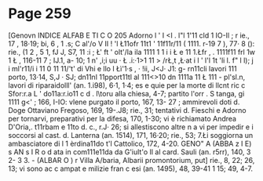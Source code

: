 # Page 259

[Genovn INDICE ALFAB E TI C O 205 Adorno l ' I <I . l"l 1'11 cld 1 IO-Il ; r ie., 17 , 18·19; bi, 6 , 1 .s; C al'/o V II ! 'l Ł11ofr 11t1 ' 11f11r/11 ( 1111. r-19 7 ), 77· 8 (): rie., (1 2 , 5 1, fJ J, S7, 11 :i ; Ł' ft ' olt'/la ila 1111 1 1 i i Ł e 11 1.Łfr , . 1111f11 frl 1w 1 Ł , 116-11 7 ; IJ.1, a- 10; 1 n' ,i;i uu · Ł .i:·1>1 11 > /rŁ,t ,Ł·at i l ' l'l 1t 'li l. f" l l); j i ml'r11/i i 11 0 11 11/'t' di Vhi e llo l Łì'1·s , · !ii, J<J· J1: g- rn11cli lavori 111 porto, 13·14, S,J · SJ; dn11nl 11pport11tl al 111<>10 dn 1111a 11 Ł 111 - pl'sl.n, lavori di riparaidolll' (an. 1.i98), 6·1, 1·4; es e quie per la morte di llcnt ric c Sfor:r.a L ' do11a:r.io11 c d . l\toru alla chiesa, 4-7; partito l'orr . S tanga, gi 1111 g<' <!Ollll ' nuovo co111111lssnrlo cl11 c ulc Fr. Fo11ta11n; pr l'· parati vi per l'arrivo d. Moro, 13 ·2 0, 1fJ·69, che è accolto l'on 111olti onori e ordina di r1Łstauran ' la darsena, 65, 1-16, 3-fJ1; s1111 c1Ł s sio111Ł 11/ N1 1 di' Fr1w ri' a, fJi-72: 11i tor1111 1w 11uŁss11, (16 1 5 0·.s4; vi giung e un'am basceria lìorcntlna, 4·6; 67, I , 3·3S j n' r. ., 68, 48; 'l ii lor1111110 .Jtli 11mh11scilllori 1111111 d 11ti i11 F riw ri a (1111. r-19 8 ) [mll 1111. r-199), 5. ru; 69, a- 33 ; n e parte vanni Adorno che torna assai presto (an. q99), 72, 6·10; dovrebbe venirvi Isabella d'Aragona, 24; vi sono ancora gli Adorno che trattano col verno fran., ma ben presto son costretti ad sene, 74, 2-7, 1-75; vi giunge il Barbavara, nuovo Governatore, 68-75; 75, _ 6·8; [il Scnarega erra la data, 11 XXVI, 7-9 11 : 75, 2-4]; ne è affidata la custodia a Gian Luigi Fieschi, 9-IO; ne partono le trlremi di Federico di Napoli, 10-11 1 45·.ss; invece di L11ig·i Xli vi gùmgr il nuovo Governatore IŁì'ltjpo di Cleves, 77, 11·5 3 ; il Senarega non parla d. suo arrivo, "XXVI, s-11 "; i Fran. la muniscono di armati (an. 1500 ), 79, :l5·26; 80, I: vi si preparano nm;i per la lotta contro i 7ìtrclzi, 81, 52-57, 90-104; vi si din'go110 due 11avi ilwiate co11tro i 7itrchi (aa. I 500-I 5or), 82, 9-41; il governo francese ordina di armare una flotta (an. I5or), 78-84; r z'c ., 84, 62; vi giunge basciatore d. Signore di Piombino, 12-15; 85, 7-11; v i g·iu11g·e 111t ambasdatore d. Valentino, 15-20; pia una pestilenza, 86, 12-21; 87, 1-2; vi glunge il Cleves (an. 1502) 1 6-9; grandi preparativi per rivo di Luigi XII, 17·24; 88, 1·3; che vi giunge colto con gran festa, 16-24, 29-59; 89, 1-22, 16-32; vi striug·e relazione con 1tna da11za, 39·6a; <.IO, 4-35: e riparte, 7·10, 48-52; vi giunge Isabella, moglie di Federico di Napoli (an. 1503), 16-17; vi giungono i reduci dalla guarnigione di Ga<:-ta, <.14, 4-5; fra questi il march. dt' Sa/uzzo che 7.it' muore, 6-47; i Francesi temono di perderla, 47-52; vi scoppia una pestilenza (an. 1504), 8-10; ne parte un'ambasceria per Giulio I I, <.16, 70-71.; vi torna, <.17, 98-100; vi piano gravi tumulti (an. 1506) 1 101-103: vi è cessaria la presenza d. C/eves, l 04, 33-41; vogliono corrervi alcuni' Freg·oso, 42-51; vi giunge il Cleves, 105, 1-7, 2-10; vi torna Gian Luigi Fieschi che deve ripartire, 14-16 1 21-23, 40-52; 106, 2-6; rie., 56; vi è c hiamato un cap. di ventura, 107, 4-5, 6-10; dinando il Cattolico entra con la flotta nel porto e vi rimane un giorno, 108, 1-5, 5-21; il Cleves è c ostr e tto dai moti popolari ad abbandonare n o va, 107, 6 5 -67; 109, 15, 34-35; vi giungono s c ostam e nt e Ottaviano e Giano Fregoso ma poco dop o n e ripartono (an. 15oi), 110, 22·25 1 31 1 38·.so: 111, 9·1 0; Luigi XII proibisce l'importazione d. ment o dalla Lombardia, 5-6, 18-21; feste per z ione d . Dog e Paolo da i. Vovi, 114, u-87; 115, 3 ·I1j è fo r lllìcaln l"onlro I Jo'ranrc,l e vi nl raccolgo11r1 l 11lll g l i 11 h lt1111ll d. pacql vic:lul, 1 1 <.i, 1·6 1 JO·IJ; vi c· 11 tra t r lo11 f al 111 e11tc· Luigi X J I, l 1 7, ?-21 1 s r fJo, r 11c ri p a rl i', l 1 8, :2'; vi l: rko11d11lfo, f111prlgl"11ulo e g-i11'l l b:ln to l '.1oi11 dn Novl, J J«J, !!·IO, 49·8Yj vi sostu l i l {I' di 10-l:l; 120, I·Ł, 1-d; vi entra li 11 1 10 v<1 Go vernatore di Hoclw1:l1011nrc.J (:111. 15,,f)), 1 '.2 1, 18 - 1? ; 11 rt'l1,i;/fr11::1.Ł /111/1Ł.1:-li, 6o·b;j 1 22, a-1:1; rn :r. l orw di a lc1 111e vie (an. 1509 ) , 12(J, 17-IM; vi nan o qu n t tro navi date a Luigi Xli, 127, .5-7, 1 6 , è tra n q 11ll la per i severi provvcdi111c11 ti d. Go ver no fran e . , 1 2 9, 1 - 11 1 fJ·J9; (,'i11/i11 ff jŁc11w d1 r a ai 11r11 r i Fra ncesi (t111. I j'to) 1 l J O, 1a- 1 7, ao-7 1 ; 1 31, 1· o16; l'a ss alto ;. sos pn o , 13 2 , 2r;- 70 ; l. 13 , 1·a7; nuova impr e sa dJ Giulio li per toglierla a l F ra 11n·si, 1 34, 3 -12 1 7-9 1: 135, 3 -34; vi ri !lic do n o com pagnie tari, 1 3 0, 9-11, 3 :J- 4 J ; v i si a v vidna l a Jl olta ficia ch e attend e i11 v ano una i nsu rr e zi one e vi torna l a tlotta fran., 15-2 2 , 26-27; 137, 98 - 79; r ie., 78; vi t un c el e br e chirurgo, 138, 11; t di Cat e rinll l Adorno, a0-3./: vi s i armano navi fran c esi ( an. l 5 II ) , 140, 23-26, 4-6; son proibitl i se gni di gi o ia per l'elezione d. card. genov e s e Sauli, 29 · 32; v i a veva 1 w banco la famiglia Santi, a.s- 3 5; fuga di G'e rola 1110 e Nicola D'Oria, 141, 3-5; vi entra s e gr eta m ente Alessandro Fregoso per suscitare un tumult o , m a ne riparte, 21-25, 20-26; vogliono pur e s us c itar v i u n tumulto i partigiani d. Fregoso, 27·34; vi giungon o cardinali, 143, 22-23; nuovo tr.11tativo di (;ùtlio I! , 144, 16-40; vi tende Giano Fre g oso che chiede la resa (an. 1512), 14<.I, 6-8, 15-19, n-16, 25-28: 11011 vi sono forze s1tJ!icientt' per difenderla contro la L eg· a Santa, 35-38; gll Svizzeri d. guardia d. Palazzo sciano G., 150, 1-7; vi entra Giano Fregoso, fest e per la lt'berazio11e, 63-67, 8a-103; 151, a-1;; due c as t elli rimangono ai Fran., 150, 7; 151, 1-2; giungono galee francesi col nuovo Governatore, 8·11 1 73-93; 152, I, 2-10; vi giungono munizioni inviat e da Giullo II; lavori per l'assedio d. Castelletto, 30-31; 153, 1-4, 13-28; vi giungono soccorsi fran c esi e forze pontificie, 9·14 1 4a-87; vi sono gale e venete, 155, a8; rie., 99; Luigi XII vuol riconquistarla (an. 1513), 158, 19-23, e tratta segretamente, 159, a4-43; 160, a-6; uccisione di Girolamo Fieschi, l-17; vi entrano gli Adorno e i Fieschi, 29-30; 161, 1-3; crudele morte data a uno d. uccisori d. Fieschi, 8-16; debbono girne Adorno e Fieschi e vi entrano i F regoso, 162, 35; 163, 1·24, 31-38; mene d. Adorno e d. Fies c hi per tornarvi, 164, 11-20 1 48-51; mentre è quieta per opera d. Doge vi si commette un grave delitt o , 165, 26· 3(, 93-3.>; 166, I-IO: vlene purgato il porto, 167, 13- 27 ; ammirevoli doti d. Doge Ottaviano Fregoso, 169, 19-.J8; rie., 31; tentativi d. Fieschi e Adorno per tornarvi, preparativi per la difesa, 170, 1-30; vi è richiamato Andrea D'Oria,. t11rbam e 11to d. c., r.J· 26; si allestiscono altre n a vi per impedir e i soccorsi al cast. d. Lanterna (an. 1514), 171, 16·20; rie., 53; 7.Łi soggiorna un ambasciatore di l 1 èrdina11do t'l Cattolico, 172, 4-20. GENO\" A (ABBA z I E) s AN s I R o d ata in com111e11da da G'iult'o Il al card. Sauli (an. r5rr), 140, 3 2- 3 3. - (ALBAR O ) r Villa A/baria, Albarii promontorium, put] rie., 8, 22; 26, 13; vi sono ac c ampat e milizie fran c esi (an. 1495), 48, 39-41 1 15; 49, 4-7.